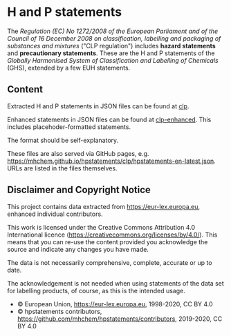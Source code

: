 # H and P statements

The
*Regulation (EC) No 1272/2008 of the European Parliament and of the Council of 16 December 2008 on classification, labelling and packaging of substances and mixtures*
("CLP regulation") includes **hazard statements** and **precautionary statements**. These are the H and P statements of the
*Globally Harmonised System of Classification and Labelling of Chemicals* (GHS), extended by a few EUH statements.



## Content

Extracted H and P statements in JSON files can be found at [clp](https://github.com/mhchem/hpstatements/tree/master/clp).

Enhanced statements in JSON files can be found at [clp-enhanced](https://github.com/mhchem/hpstatements/tree/master/clp-enhanced). This includes placehoder-formatted statements.

The format should be self-explanatory.
 
These files are also served via GitHub pages, e.g. <https://mhchem.github.io/hpstatements/clp/hpstatements-en-latest.json>. URLs are listed in the files themselves.



## Disclaimer and Copyright Notice

This project
contains data extracted from <https://eur-lex.europa.eu>, enhanced individual contributors.

This work is licensed under the Creative Commons Attribution 4.0 International licence​​ (<https://creativecommons.org/licenses/by/4.0/>). This means that you can re-use the content provided you acknowledge the source and indicate any changes you have made.

The data is not necessarily comprehensive, complete, accurate or up to date.

The acknowledgement is not needed when using statements of the data set for labelling products, of course, as this is the intended usage.

- © European Union, https://eur-lex.europa.eu, 1998-2020, CC BY 4.0
- © hpstatements contributors, https://github.com/mhchem/hpstatements/contributors, 2019-2020, CC BY 4.0